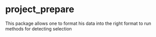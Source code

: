 # project_prepare
This package allows one to format his data into the right format to run methods for detecting selection
